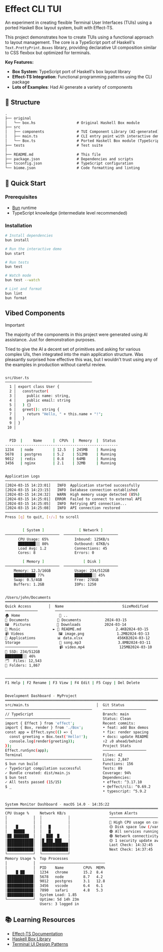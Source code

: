 # Effect CLI TUI

An experiment in creating flexible Terminal User Interfaces (TUIs) using a
ported Haskell Box layout system, built with Effect-TS.

This project demonstrates how to create TUIs using a functional approach to
layout management. The core is a TypeScript port of Haskell's
`Text.PrettyPrint.Boxes` library, providing declarative UI composition similar
to CSS flexbox but optimized for terminals.

**Key Features:**

- **Box System**: TypeScript port of Haskell's box layout library
- **Effect-TS Integration**: Functional programming patterns using the CLI
  package
- **Lots of Examples**: Had AI generate a variety of components

## 📁 Structure

```txt
.
├── original
│   └── box.hs                   # Original Haskell Box module
├── src
│   ├── components               # TUI Component Library (AI-generated)
│   ├── main.ts                  # CLI entry point with interactive demo
│   └── Box.ts                   # Ported Haskell Box module (TypeScript)
├── tests                        # Test suite
│
├── README.md                    # This file
├── package.json                 # Dependencies and scripts
├── tsconfig.json                # TypeScript configuration
└── biome.json                   # Code formatting and linting
```

## 🚀 Quick Start

### Prerequisites

- [Bun](https://bun.sh) runtime
- TypeScript knowledge (intermediate level recommended)

### Installation

```bash
# Install dependencies
bun install

# Run the interactive demo
bun start

# Run tests
bun test

# Watch mode
bun test --watch

# Lint and format
bun lint
bun format
```

## Vibed Components

> [!IMPORTANT]
>
> The majority of the components in this project were generated using AI
> assistance. Just for demonstration purposes.
>
> Tried to give the AI a decent set of primitives and asking for various complex
> UIs, then integrated into the main application structure. Was pleasantly
> surprised how effective this was, but I wouldn't trust using any of the
> examples in production without careful review.

```sh

src/User.ts
────────────────────────────────────────
  1 │ export class User {
  2 │   constructor(
  3 │     public name: string,
  4 │     public email: string
  5 │   ) {}
  6 │   greet(): string {
  7 │     return "Hello, " + this.name + "!";
  8 │   }
  9 │ }
 10 │

```

```sh

  PID  |     Name     |  CPU%  |  Memory  |  Status
----------------------------------------------------
1234   | node         | 12.5   | 245MB    | Running
5678   | postgres     | 5.2    | 512MB    | Running
9012   | redis        | 0.8    | 64MB     | Running
3456   | nginx        | 2.1    | 32MB     | Running

```

```sh

Application Logs
────────────────────────────────────────────────────────────────────────────────
[2024-03-15 14:23:01]   INFO  Application started successfully
[2024-03-15 14:23:15]   INFO  Database connection established
[2024-03-15 14:24:32]   WARN  High memory usage detected (85%)
[2024-03-15 14:25:01]  ERROR  Failed to connect to external API
[2024-03-15 14:25:05]   INFO  Retrying API connection...
[2024-03-15 14:25:08]   INFO  API connection restored
────────────────────────────────────────────────────────────────────────────────
Press [q] to quit, [↑/↓] to scroll

```

```sh

        [ System ]                [ Network ]
─────────────────────────  ─────────────────────────
      CPU Usage: 65%            Inbound: 125KB/s
      ████████░░ 80%            Outbound: 67KB/s
      Load Avg: 1.2             Connections: 45
      Cores: 8                  Errors: 0

        [ Memory ]                  [ Disk ]
─────────────────────────  ─────────────────────────
    Memory: 12.3/16GB           Usage: 234/512GB
    ██████████ 77%              ████████░░ 45%
    Swap: 0.5/4GB               Free: 278GB
    Buffers: 1.2GB              IOPs: 1250

```

```sh

/Users/john/Documents
════════════════════════════════════════════════════════════════════════════════
Quick Access        │  Name                           SizeModified
───────────────        ──────────────────────────────────────────────────
🏠 Home                  📁 ..
📄 Documents             📁 Documents           2024-03-15
🖼️  Pictures            📁 Downloads           2024-03-14
🎵 Music               ► 📄 README.md                2.4KB2024-03-15
📹 Videos                🖼️ image.png               1.2MB2024-03-13
📱 Applications          📊 data.xlsx                456KB2024-03-12
Storage                  🎵 song.mp3                 3.8MB2024-03-11
───────────────          📹 video.mp4                125MB2024-03-10
💾 SSD: 234/512GB
████████░░ 46%
🗂️  Files: 12,543
📁 Folders: 1,867


────────────────────────────────────────────────────────────────────────────────
F1 Help | F2 Rename | F3 View | F4 Edit | F5 Copy | Del Delete

```

```sh

Development Dashboard - MyProject
════════════════════════════════════════════════════════════════════════════════════════════════════
src/main.ts                               │  Git Status
────────────────────────────────────────     ────────────────────
// TypeScript                                Branch: main
──────────────────────────────               Status: Clean
import { Effect } from 'effect';             Recent commits:
import { Box, render } from './Box';         • feat: add Box demos
const app = Effect.sync(() => {              • fix: render spacing
  const greeting = Box.text('Hello!');       • docs: update README
  console.log(render(greeting));             ↑2 ↓0 ahead/behind
});                                          Project Stats
Effect.runSync(app);                         ────────────────────
Terminal                                     Files: 42
────────────────────────────────────────     Lines: 2,847
$ bun run build                              Functions: 156
✓ TypeScript compilation successful          Tests: 89
✓ Bundle created: dist/main.js               Coverage: 94%
$ bun test                                   Dependencies:
✓ All tests passed (15/15)                   • effect: ^3.17.10
$ _                                          • @effect/cli: ^0.69.2
                                             • typescript: ^5.9.2

```

```sh

System Monitor Dashboard - macOS 14.0 - 14:35:22
════════════════════════════════════════════════════════════════════════════════════════════════════════════════════════
CPU Usage %     Network KB/s                    System Alerts
│            │  │            │                  ─────────────────────────
│            │  │            │                  🔴 High CPU usage on core 4
│    █       │  │   █        │                  🟡 Disk space low (/var 85%)
│   █████    │  │   █        │                  🟢 All services running
│██ ███████  │  │  ███  █    │                  🟢 Network connectivity OK
│████████████│  │█ ███ ███   │                  🟡 1 security update available
│████████████│  │████████████│                  Last Check: 14:32:45
│████████████│  │████████████│                  Next Check: 14:37:45
└────────────┘  └────────────┘
Memory Usage %  Top Processes
│            │  ──────────────────────────────
│            │  PID    Name         CPU%  MEM%
│    █ ██    │  1234   chrome       15.2  8.4
│████████████│  5678   node         8.7   4.2
│████████████│  9012   postgres     3.1   12.8
│████████████│  3456   vscode       6.4   6.1
│████████████│  7890   safari       4.8   5.3
│████████████│  System Load: 1.85
└────────────┘  Uptime: 5d 14h 23m
                Users: 3 logged in
```

## 📚 Learning Resources

- [Effect-TS Documentation](https://www.effect.website/)
- [Haskell Box Library](https://hackage.haskell.org/package/boxes)
- [Terminal UI Design Patterns](https://en.wikipedia.org/wiki/Text-based_user_interface)
